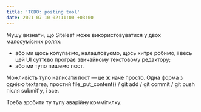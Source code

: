 ```yaml
---
title: 'TODO: posting tool'
date: 2021-07-10 02:11:00 +03:00
---
```


Мушу визнати, що Siteleaf може використовуватися у двох малосумісних ролях:

- або ми щось колупаємо, налаштовуємо, щось хитре робимо, і весь цей UI суттєво програє звичайному текстовому редактору;
- або ми тупо пишемо пост.

Можливість тупо написати пост — це ж наче просто. Одна форма з однією textarea, простий file_put_content() / git add / git commit / git push після submit'у, і все.

Треба зробити ту тупу аварійну коммітилку.